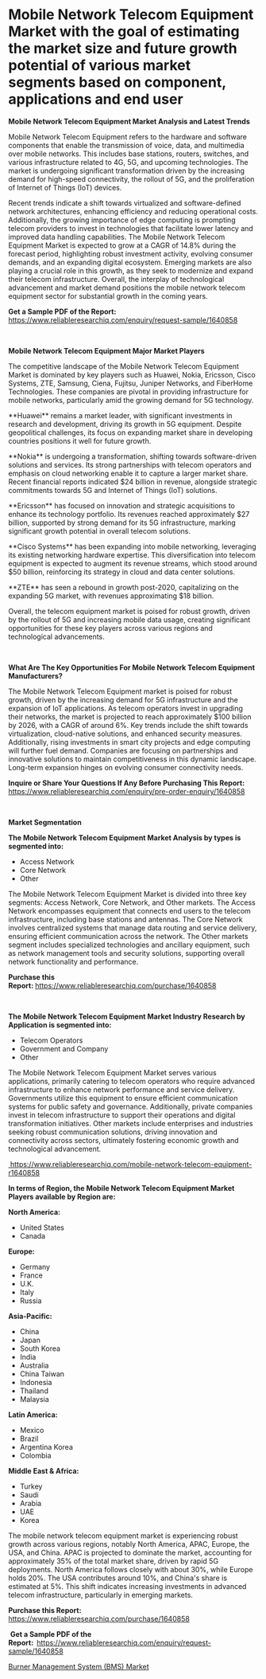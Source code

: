 <p><h1>Mobile Network Telecom Equipment Market with the goal of estimating the market size and future growth potential of various market segments based on component, applications and end user</h1></p><p><strong>Mobile Network Telecom Equipment Market Analysis and Latest Trends</strong></p>
<p><p>Mobile Network Telecom Equipment refers to the hardware and software components that enable the transmission of voice, data, and multimedia over mobile networks. This includes base stations, routers, switches, and various infrastructure related to 4G, 5G, and upcoming technologies. The market is undergoing significant transformation driven by the increasing demand for high-speed connectivity, the rollout of 5G, and the proliferation of Internet of Things (IoT) devices. </p><p>Recent trends indicate a shift towards virtualized and software-defined network architectures, enhancing efficiency and reducing operational costs. Additionally, the growing importance of edge computing is prompting telecom providers to invest in technologies that facilitate lower latency and improved data handling capabilities. The Mobile Network Telecom Equipment Market is expected to grow at a CAGR of 14.8% during the forecast period, highlighting robust investment activity, evolving consumer demands, and an expanding digital ecosystem. Emerging markets are also playing a crucial role in this growth, as they seek to modernize and expand their telecom infrastructure. Overall, the interplay of technological advancement and market demand positions the mobile network telecom equipment sector for substantial growth in the coming years.</p></p>
<p><strong>Get a Sample PDF of the Report:&nbsp;</strong> <a href="https://www.reliableresearchiq.com/enquiry/request-sample/1640858?utm_campaign=2301&utm_medium=2&utm_source=Github&utm_content=ia&utm_term=08042025&utm_id=mobile-network-telecom-equipment">https://www.reliableresearchiq.com/enquiry/request-sample/1640858</a></p>
<p>&nbsp;</p>
<p><strong>Mobile Network Telecom Equipment Major Market Players</strong></p>
<p><p>The competitive landscape of the Mobile Network Telecom Equipment Market is dominated by key players such as Huawei, Nokia, Ericsson, Cisco Systems, ZTE, Samsung, Ciena, Fujitsu, Juniper Networks, and FiberHome Technologies. These companies are pivotal in providing infrastructure for mobile networks, particularly amid the growing demand for 5G technology.</p><p>**Huawei** remains a market leader, with significant investments in research and development, driving its growth in 5G equipment. Despite geopolitical challenges, its focus on expanding market share in developing countries positions it well for future growth.</p><p>**Nokia** is undergoing a transformation, shifting towards software-driven solutions and services. Its strong partnerships with telecom operators and emphasis on cloud networking enable it to capture a larger market share. Recent financial reports indicated $24 billion in revenue, alongside strategic commitments towards 5G and Internet of Things (IoT) solutions.</p><p>**Ericsson** has focused on innovation and strategic acquisitions to enhance its technology portfolio. Its revenues reached approximately $27 billion, supported by strong demand for its 5G infrastructure, marking significant growth potential in overall telecom solutions.</p><p>**Cisco Systems** has been expanding into mobile networking, leveraging its existing networking hardware expertise. This diversification into telecom equipment is expected to augment its revenue streams, which stood around $50 billion, reinforcing its strategy in cloud and data center solutions.</p><p>**ZTE** has seen a rebound in growth post-2020, capitalizing on the expanding 5G market, with revenues approximating $18 billion. </p><p>Overall, the telecom equipment market is poised for robust growth, driven by the rollout of 5G and increasing mobile data usage, creating significant opportunities for these key players across various regions and technological advancements.</p></p>
<p>&nbsp;</p>
<p><strong>What Are The Key Opportunities For Mobile Network Telecom Equipment Manufacturers?</strong></p>
<p><p>The Mobile Network Telecom Equipment market is poised for robust growth, driven by the increasing demand for 5G infrastructure and the expansion of IoT applications. As telecom operators invest in upgrading their networks, the market is projected to reach approximately $100 billion by 2026, with a CAGR of around 6%. Key trends include the shift towards virtualization, cloud-native solutions, and enhanced security measures. Additionally, rising investments in smart city projects and edge computing will further fuel demand. Companies are focusing on partnerships and innovative solutions to maintain competitiveness in this dynamic landscape. Long-term expansion hinges on evolving consumer connectivity needs.</p></p>
<p><strong>Inquire or Share Your Questions If Any Before Purchasing This Report:</strong> <a href="https://www.reliableresearchiq.com/enquiry/pre-order-enquiry/1640858?utm_campaign=2301&utm_medium=2&utm_source=Github&utm_content=ia&utm_term=08042025&utm_id=mobile-network-telecom-equipment">https://www.reliableresearchiq.com/enquiry/pre-order-enquiry/1640858</a></p>
<p>&nbsp;</p>
<p><strong>Market Segmentation</strong></p>
<p><strong>The Mobile Network Telecom Equipment Market Analysis by types is segmented into:</strong></p>
<p><ul><li>Access Network</li><li>Core Network</li><li>Other</li></ul></p>
<p><p>The Mobile Network Telecom Equipment Market is divided into three key segments: Access Network, Core Network, and Other markets. The Access Network encompasses equipment that connects end users to the telecom infrastructure, including base stations and antennas. The Core Network involves centralized systems that manage data routing and service delivery, ensuring efficient communication across the network. The Other markets segment includes specialized technologies and ancillary equipment, such as network management tools and security solutions, supporting overall network functionality and performance.</p></p>
<p><strong>Purchase this Report:&nbsp;</strong><a href="https://www.reliableresearchiq.com/purchase/1640858?utm_campaign=2301&utm_medium=2&utm_source=Github&utm_content=ia&utm_term=08042025&utm_id=mobile-network-telecom-equipment">https://www.reliableresearchiq.com/purchase/1640858</a></p>
<p>&nbsp;</p>
<p><strong>The Mobile Network Telecom Equipment Market Industry Research by Application is segmented into:</strong></p>
<p><ul><li>Telecom Operators</li><li>Government and Company</li><li>Other</li></ul></p>
<p><p>The Mobile Network Telecom Equipment Market serves various applications, primarily catering to telecom operators who require advanced infrastructure to enhance network performance and service delivery. Governments utilize this equipment to ensure efficient communication systems for public safety and governance. Additionally, private companies invest in telecom infrastructure to support their operations and digital transformation initiatives. Other markets include enterprises and industries seeking robust communication solutions, driving innovation and connectivity across sectors, ultimately fostering economic growth and technological advancement.</p></p>
<p><a href="https://www.reliableresearchiq.com/mobile-network-telecom-equipment-r1640858?utm_campaign=2301&utm_medium=2&utm_source=Github&utm_content=ia&utm_term=08042025&utm_id=mobile-network-telecom-equipment">&nbsp;https://www.reliableresearchiq.com/mobile-network-telecom-equipment-r1640858</a></p>
<p><strong>In terms of Region, the Mobile Network Telecom Equipment Market Players available by Region are:</strong></p>
<p>
    <p> <strong> North America: </strong>
        <ul>
            <li>United States</li>
            <li>Canada</li>
        </ul>
        </p> 
    <p> <strong> Europe: </strong>
        <ul>
            <li>Germany</li>
            <li>France</li>
            <li>U.K.</li>
            <li>Italy</li>
            <li>Russia</li>
        </ul>
        </p> 
    <p> <strong> Asia-Pacific: </strong>
        <ul>
            <li>China</li>
            <li>Japan</li>
            <li>South Korea</li>
            <li>India</li>
            <li>Australia</li>
            <li>China Taiwan</li>
            <li>Indonesia</li>
            <li>Thailand</li>
            <li>Malaysia</li>
        </ul>
        </p> 
    <p> <strong> Latin America: </strong>
        <ul>
            <li>Mexico</li>
            <li>Brazil</li>
            <li>Argentina Korea</li>
            <li>Colombia</li>
        </ul>
        </p> 
    <p> <strong> Middle East & Africa: </strong>
        <ul>
            <li>Turkey</li>
            <li>Saudi</li>
            <li>Arabia</li>
            <li>UAE</li>
            <li>Korea</li>
        </ul>
    </p>
    </p>
<p><p>The mobile network telecom equipment market is experiencing robust growth across various regions, notably North America, APAC, Europe, the USA, and China. APAC is projected to dominate the market, accounting for approximately 35% of the total market share, driven by rapid 5G deployments. North America follows closely with about 30%, while Europe holds 20%. The USA contributes around 10%, and China's share is estimated at 5%. This shift indicates increasing investments in advanced telecom infrastructure, particularly in emerging markets.</p></p>
<p><strong>Purchase this Report: </strong><a href="https://www.reliableresearchiq.com/purchase/1640858?utm_campaign=2301&utm_medium=2&utm_source=Github&utm_content=ia&utm_term=08042025&utm_id=mobile-network-telecom-equipment">https://www.reliableresearchiq.com/purchase/1640858</a></p>
<p>&nbsp;<strong>Get a Sample PDF of the Report:&nbsp;&nbsp;</strong><a href="https://www.reliableresearchiq.com/enquiry/request-sample/1640858?utm_campaign=2301&utm_medium=2&utm_source=Github&utm_content=ia&utm_term=08042025&utm_id=mobile-network-telecom-equipment">https://www.reliableresearchiq.com/enquiry/request-sample/1640858</a></p>
<p><strong></strong></p>
<p><p><a href="https://github.com/kbollin866/Market-Research-Report-List-1/blob/main/burner-management-system-bms-market.md?utm_campaign=2301&utm_medium=2&utm_source=Github&utm_content=ia&utm_term=08042025&utm_id=mobile-network-telecom-equipment">Burner Management System (BMS) Market</a></p></p>